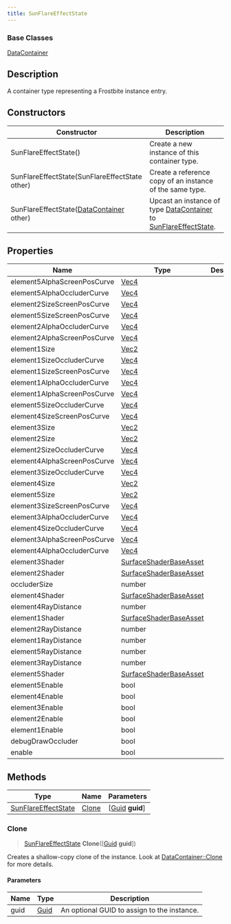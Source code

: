 ```yaml
---
title: SunFlareEffectState
---
```

### Base Classes

[DataContainer](/vext/ref/shared/class/datacontainer)

## Description

A container type representing a Frostbite instance entry.

## Constructors

| Constructor                                                                    | Description                                                                                                                   |
| ------------------------------------------------------------------------------ | ----------------------------------------------------------------------------------------------------------------------------- |
| SunFlareEffectState()                                                          | Create a new instance of this container type.                                                                                 |
| SunFlareEffectState(SunFlareEffectState other)                                 | Create a reference copy of an instance of the same type.                                                                      |
| SunFlareEffectState([DataContainer](/vext/ref/shared/class/datacontainer) other) | Upcast an instance of type [DataContainer](/vext/ref/shared/class/datacontainer) to [SunFlareEffectState](SunFlareEffectState). |

## Properties

| Name                        | Type                                             | Description |
| --------------------------- | ------------------------------------------------ | ----------- |
| element5AlphaScreenPosCurve | [Vec4](/vext/ref/shared/class/Vec4)                |             |
| element5AlphaOccluderCurve  | [Vec4](/vext/ref/shared/class/Vec4)                |             |
| element2SizeScreenPosCurve  | [Vec4](/vext/ref/shared/class/Vec4)                |             |
| element5SizeScreenPosCurve  | [Vec4](/vext/ref/shared/class/Vec4)                |             |
| element2AlphaOccluderCurve  | [Vec4](/vext/ref/shared/class/Vec4)                |             |
| element2AlphaScreenPosCurve | [Vec4](/vext/ref/shared/class/Vec4)                |             |
| element1Size                | [Vec2](/vext/ref/shared/class/Vec2)                |             |
| element1SizeOccluderCurve   | [Vec4](/vext/ref/shared/class/Vec4)                |             |
| element1SizeScreenPosCurve  | [Vec4](/vext/ref/shared/class/Vec4)                |             |
| element1AlphaOccluderCurve  | [Vec4](/vext/ref/shared/class/Vec4)                |             |
| element1AlphaScreenPosCurve | [Vec4](/vext/ref/shared/class/Vec4)                |             |
| element5SizeOccluderCurve   | [Vec4](/vext/ref/shared/class/Vec4)                |             |
| element4SizeScreenPosCurve  | [Vec4](/vext/ref/shared/class/Vec4)                |             |
| element3Size                | [Vec2](/vext/ref/shared/class/Vec2)                |             |
| element2Size                | [Vec2](/vext/ref/shared/class/Vec2)                |             |
| element2SizeOccluderCurve   | [Vec4](/vext/ref/shared/class/Vec4)                |             |
| element4AlphaScreenPosCurve | [Vec4](/vext/ref/shared/class/Vec4)                |             |
| element3SizeOccluderCurve   | [Vec4](/vext/ref/shared/class/Vec4)                |             |
| element4Size                | [Vec2](/vext/ref/shared/class/Vec2)                |             |
| element5Size                | [Vec2](/vext/ref/shared/class/Vec2)                |             |
| element3SizeScreenPosCurve  | [Vec4](/vext/ref/shared/class/Vec4)                |             |
| element3AlphaOccluderCurve  | [Vec4](/vext/ref/shared/class/Vec4)                |             |
| element4SizeOccluderCurve   | [Vec4](/vext/ref/shared/class/Vec4)                |             |
| element3AlphaScreenPosCurve | [Vec4](/vext/ref/shared/class/Vec4)                |             |
| element4AlphaOccluderCurve  | [Vec4](/vext/ref/shared/class/Vec4)                |             |
| element3Shader              | [SurfaceShaderBaseAsset](SurfaceShaderBaseAsset) |             |
| element2Shader              | [SurfaceShaderBaseAsset](SurfaceShaderBaseAsset) |             |
| occluderSize                | number                                           |             |
| element4Shader              | [SurfaceShaderBaseAsset](SurfaceShaderBaseAsset) |             |
| element4RayDistance         | number                                           |             |
| element1Shader              | [SurfaceShaderBaseAsset](SurfaceShaderBaseAsset) |             |
| element2RayDistance         | number                                           |             |
| element1RayDistance         | number                                           |             |
| element5RayDistance         | number                                           |             |
| element3RayDistance         | number                                           |             |
| element5Shader              | [SurfaceShaderBaseAsset](SurfaceShaderBaseAsset) |             |
| element5Enable              | bool                                             |             |
| element4Enable              | bool                                             |             |
| element3Enable              | bool                                             |             |
| element2Enable              | bool                                             |             |
| element1Enable              | bool                                             |             |
| debugDrawOccluder           | bool                                             |             |
| enable                      | bool                                             |             |

## Methods

| Type                                       | Name            | Parameters                                     |
| ------------------------------------------ | --------------- | ---------------------------------------------- |
| [SunFlareEffectState](SunFlareEffectState) | [Clone](#clone) | \[[Guid](/vext/ref/shared/class/guid) **guid**\] |

### Clone

> [SunFlareEffectState](SunFlareEffectState) **Clone**(\[[Guid](/vext/ref/shared/class/guid) **guid**\])

Creates a shallow-copy clone of the instance. Look at [DataContainer::Clone](/vext/ref/shared/class/datacontainer#clone) for more details.

#### Parameters

| Name | Type         | Description                                 |
| ---- | ------------ | ------------------------------------------- |
| guid | [Guid](Guid) | An optional GUID to assign to the instance. |
